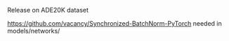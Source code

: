Release on ADE20K dataset

https://github.com/vacancy/Synchronized-BatchNorm-PyTorch needed in models/networks/